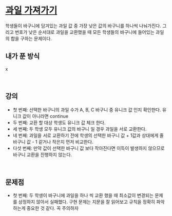 # [과일 가져가기](https://github.com/malvr00/Java-algorithm/blob/master/lecture2/stap1/stap1-6/src/Main.java)

학생들이 바구니에 담겨있는 과일 값 중 가장 낮은 값의 바구니를 하나씩 나눠가진다. 그리고 번호가 낮은 순서대로 과일을 교환했을 때 모든 학생들의 바구니에 들어있는 과일의 합을 구하는 문제이다.<br/>

## 내가 푼 방식
x

<br/>

## 강의
* 첫 번째:  선택한 바구니의 과일 수가 A, B, C 바구니 중 유니크 값 인지 확인한다. 유니크 값이 아니라면 continue
* 두 번째: 교환 할 대상 학생도 유니크 값 체크 한다.
* 세 번째: 두 학생 모두 유니크 값의 바구니 일 경우 과일을 서로 교환한다.
* 네 번째: 과일을 서로 교환하기 전에 학생의 선택한 바구니 값 + 1값과 상대에게 줄 바구니 값 - 1 같거나 작은지 먼저 비교한다.
* 다섯 번째: 만약 값이 선택한 바구니 값 보다 작아진다면 이득이 발생하지 않으므로 바구니 교환을 진행하지 않는다.
<br/>

## 문제점
* 첫 번째: 두 학생이 바구니에 과일을 하나 씩 교환 했을 때 최소값이 변경되는 문제를 상정하지 않아서 실패했다. 구현 문제는 지문을 잘 읽어보고 규칙을 정확히 파악하는게 중요한 것 같다. 꼭 주의하자